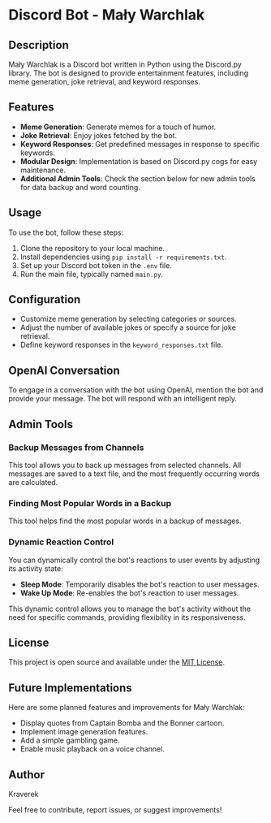 # Discord Bot - Mały Warchlak

## Description

Mały Warchlak is a Discord bot written in Python using the Discord.py library. The bot is designed to provide entertainment features, including meme generation, joke retrieval, and keyword responses.

## Features

- **Meme Generation**: Generate memes for a touch of humor.
- **Joke Retrieval**: Enjoy jokes fetched by the bot.
- **Keyword Responses**: Get predefined messages in response to specific keywords.
- **Modular Design**: Implementation is based on Discord.py cogs for easy maintenance.
- **Additional Admin Tools**: Check the section below for new admin tools for data backup and word counting.

## Usage

To use the bot, follow these steps:

1. Clone the repository to your local machine.
2. Install dependencies using `pip install -r requirements.txt`.
3. Set up your Discord bot token in the `.env` file.
4. Run the main file, typically named `main.py`.

## Configuration

- Customize meme generation by selecting categories or sources.
- Adjust the number of available jokes or specify a source for joke retrieval.
- Define keyword responses in the `keyword_responses.txt` file.

## OpenAI Conversation
To engage in a conversation with the bot using OpenAI, mention the bot and provide your message. The bot will respond with an intelligent reply.

## Admin Tools

### Backup Messages from Channels
This tool allows you to back up messages from selected channels. All messages are saved to a text file, and the most frequently occurring words are calculated.

### Finding Most Popular Words in a Backup
This tool helps find the most popular words in a backup of messages.

### Dynamic Reaction Control
You can dynamically control the bot's reactions to user events by adjusting its activity state:

- **Sleep Mode**: Temporarily disables the bot's reaction to user messages.
- **Wake Up Mode**: Re-enables the bot's reaction to user messages.

This dynamic control allows you to manage the bot's activity without the need for specific commands, providing flexibility in its responsiveness.


## License

This project is open source and available under the [MIT License](LICENSE).

## Future Implementations

Here are some planned features and improvements for Mały Warchlak:

- Display quotes from Captain Bomba and the Bonner cartoon.
- Implement image generation features.
- Add a simple gambling game.
- Enable music playback on a voice channel.

## Author

Kraverek

Feel free to contribute, report issues, or suggest improvements!